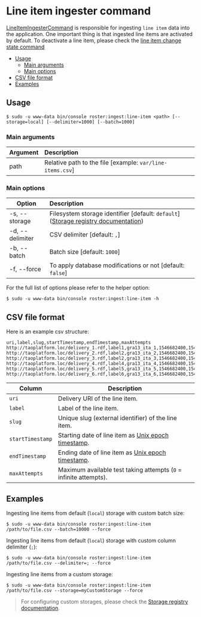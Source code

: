 # Line item ingester command

[LineItemIngesterCommand](../../src/Command/Ingester/LineItemIngesterCommand.php) is responsible for ingesting 
`line item` data into the application. One important thing is that ingested line items are activated by default.
To deactivate a line item, please check the [line item change state command](modify-entity-line-item-change-state-command.md)

- [Usage](#usage)
    - [Main arguments](#main-arguments)
    - [Main options](#main-options)
- [CSV file format](#csv-file-format)
- [Examples](#examples)

## Usage
```shell script
$ sudo -u www-data bin/console roster:ingest:line-item <path> [--storage=local] [--delimiter=1000] [--batch=1000]
```

### Main arguments

| Argument | Description                                               |
| ---------|:----------------------------------------------------------|
| path     | Relative path to the file [example: `var/line-items.csv`] |

### Main options

| Option          | Description                                                                                                   |
| ----------------|:--------------------------------------------------------------------------------------------------------------|
| -s, --storage   | Filesystem storage identifier [default: `default`] ([Storage registry documentation](../storage-registry.md)) |
| -d, --delimiter | CSV delimiter [default: `,`]                                                                                  |
| -b, --batch     | Batch size [default: `1000`]                                                                                  |
| -f, --force     | To apply database modifications or not [default: `false`]                                                     |

For the full list of options please refer to the helper option:
```shell script
$ sudo -u www-data bin/console roster:ingest:line-item -h
```

## CSV file format

Here is an example csv structure: 

```csv
uri,label,slug,startTimestamp,endTimestamp,maxAttempts
http://taoplatform.loc/delivery_1.rdf,label1,gra13_ita_1,1546682400,1546713000,1
http://taoplatform.loc/delivery_2.rdf,label2,gra13_ita_2,1546682400,1546713000,2
http://taoplatform.loc/delivery_3.rdf,label2,gra13_ita_3,1546682400,1546713000,1
http://taoplatform.loc/delivery_4.rdf,label4,gra13_ita_4,1546682400,1546713000,2
http://taoplatform.loc/delivery_5.rdf,label5,gra13_ita_5,1546682400,1546713000,1
http://taoplatform.loc/delivery_6.rdf,label6,gra13_ita_6,1546682400,1546713000,2
```

| Column | Description |
|--------|-------------|
| `uri` | Delivery URI of the line item. |
| `label` | Label of the line item. |
| `slug` | Unique slug (external identifier) of the line item. |
| `startTimestamp` | Starting date of line item as [Unix epoch timestamp](https://www.epochconverter.com/clock). |
| `endTimestamp` | Ending date of line item as [Unix epoch timestamp](https://www.epochconverter.com/clock). |
| `maxAttempts` | Maximum available test taking attempts (`0` = infinite attempts). |

## Examples

Ingesting line items from default (`local`) storage with custom batch size:
```shell script
$ sudo -u www-data bin/console roster:ingest:line-item /path/to/file.csv --batch=10000 --force
```

Ingesting line items from default (`local`) storage with custom column delimiter (`;`):
```shell script
$ sudo -u www-data bin/console roster:ingest:line-item /path/to/file.csv --delimiter=; --force
```

Ingesting line items from a custom storage:
```shell script
$ sudo -u www-data bin/console roster:ingest:line-item /path/to/file.csv --storage=myCustomStorage --force
```

> For configuring custom storages, please check the [Storage registry documentation](../storage-registry.md).
